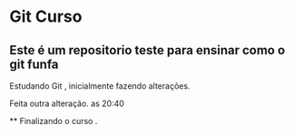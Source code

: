 # Git Curso 

## Este é um repositorio teste para ensinar como o git funfa 

Estudando Git , inicialmente fazendo alterações.

Feita outra alteração. as 20:40

** Finalizando o curso .
